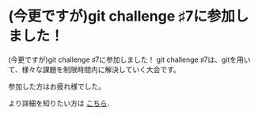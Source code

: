 # (今更ですが)git challenge ♯7に参加しました！

(今更ですが)git challenge ♯7に参加しました！
git challenge ♯7は、gitを用いて、様々な課題を制限時間内に解決していく大会です。

参加した方はお疲れ様でした。

より詳細を知りたい方は [こちら](https://www.iggg.org/wiki/?git%20challenge%20%E2%99%AF7)．